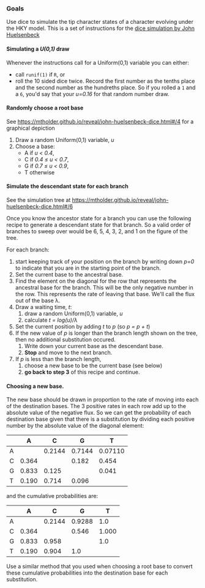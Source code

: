 ### Goals
Use dice to simulate the tip character states of a character evolving under
the HKY model.
This is a set of instructions for the [dice simulation by John Huelsenbeck](https://molevol.mbl.edu/images/1/1a/WoodsHole2012_1.pdf)

#### Simulating a *U(0,1)* draw
Whenever the instructions call for a Uniform(0,1) variable
  you can either:

  * call `runif(1)` if `R`, or
  * roll the 10 sided dice twice. Record the first number as the tenths place
  and the second number as the hundreths place. 
  So if you rolled a `1` and a `6`, you'd say that your *u=0.16*  for that
  random number draw.



#### Randomly choose a root base
See https://mtholder.github.io/reveal/john-huelsenbeck-dice.html#/4 for a 
graphical depiction

   1. Draw a random Uniform(0,1) variable, *u*
   2. Choose a base:
       * A if *u < 0.4*,
       * C if *0.4 ≤ u < 0.7*,
       * G if *0.7 ≤ u < 0.9*,
       * T otherwise

#### Simulate the descendant state for each branch
See the simulation tree at 
https://mtholder.github.io/reveal/john-huelsenbeck-dice.html#/6

Once you know the ancestor state for a branch you can use the following recipe
   to generate a descendant state for that branch.
So a valid order of branches to sweep over would be 6, 5, 4, 3, 2, and 1 on the figure of the tree.

For each branch:
  1. start keeping track of your position on the branch by writing down *p=0* to
  indicate that you are in the starting point of the branch.
  2. Set the current base to the ancestral base.
  3. Find the element on the diagonal for the row that represents the ancestral
    base for the branch. This will be the only negative number in the row. This
    represents the rate of leaving that base. 
    We'll call the flux out of the base λ.
  4. Draw a waiting time, *t*:
      1. draw a random Uniform(0,1) variable, *u*
      2. calculate *t = log(u)/λ*
  5. Set the current position by adding *t* to *p* (so *p = p + t*)
  6. If the new value of *p* is longer than the branch length shown on the tree, then
    no additional substitution occured. 
      1. Write down your current base as the descendant base.
      2. **Stop** and move to the next branch.
  7. If *p* is less than the branch length, 
      1. choose a new base to be the current base (see below)
      2. **go back to step 3** of this recipe and continue.

#### Choosing a new base.
The new base should be drawn in proportion to the rate of moving into each of the destination
  bases.
The 3 positive rates in each row add up to the absolute value of the negative flux.
So we can get the probability of each destination base given that there is a substitution
by dividing each positive number by the absolute value of the diagonal element:

|   | A  | C  | G  | T  |
|---|---|---|---|---|
|  A |   |  0.2144 | 0.7144 | 0.07110    |
|  C |  0.364    |       |   0.182    |   0.454  | 
|  G | 0.833  | 0.125  |   | 0.041  |
|  T |  0.190 |   0.714 |  0.096  |   |

and the cumulative probabilities are:

|   | A  | C  | G  | T  |
|---|---|---|---|---|
|  A |   | 0.2144 | 0.9288 | 1.0    |
|  C |  0.364 | |  0.546 | 1.000   | 
|  G | 0.833  | 0.958  |   | 1.0  |
|  T |  0.190 |   0.904 |  1.0  |   |


Use a similar method that you used when choosing a root base to convert these cumulative probabilities into the destination base for each substitution.
